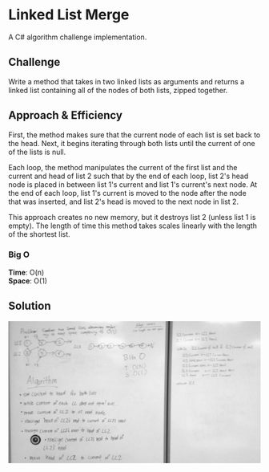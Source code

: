 # Linked List Merge
A C# algorithm challenge implementation.

## Challenge
Write a method that takes in two linked lists as arguments and returns a linked list containing all of the nodes of both lists, zipped together.

## Approach & Efficiency
First, the method makes sure that the current node of each list is set back to the head.
Next, it begins iterating through both lists until the current of one of the lists is null. 

Each loop, the method manipulates the current of the first list and the current and head of list 2 such that by the end of each loop, list 2's head node is placed in between list 1's current and list 1's current's next node.
At the end of each loop, list 1's current is moved to the node after the node that was inserted, and list 2's head is moved to the next node in list 2.

This approach creates no new memory, but it destroys list 2 (unless list 1 is empty).
The length of time this method takes scales linearly with the length of the shortest list.

### Big O
**Time**: O(n)  
**Space**: O(1)

## Solution
![Whiteboard](../../assets/llmerge.webp)
